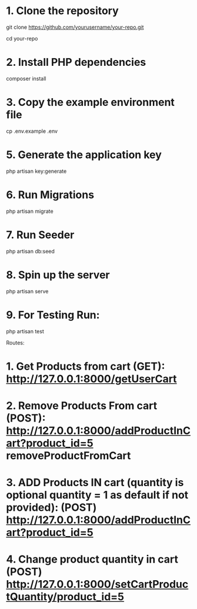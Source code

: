 # 1. Clone the repository
git clone https://github.com/yourusername/your-repo.git

cd your-repo

# 2. Install PHP dependencies
composer install

# 3. Copy the example environment file
cp .env.example .env

# 5. Generate the application key
php artisan key:generate

# 6. Run Migrations
php artisan migrate

# 7. Run Seeder
php artisan db:seed

# 8. Spin up the server
php artisan serve

# 9. For Testing Run:
php artisan test

Routes:

# 1. Get Products from cart (GET):  http://127.0.0.1:8000/getUserCart

# 2. Remove Products From cart (POST):  http://127.0.0.1:8000/addProductInCart?product_id=5 removeProductFromCart

# 3. ADD Products IN cart (quantity is optional quantity = 1 as default if not provided): (POST) http://127.0.0.1:8000/addProductInCart?product_id=5

# 4. Change product quantity in cart (POST) http://127.0.0.1:8000/setCartProductQuantity/product_id=5
